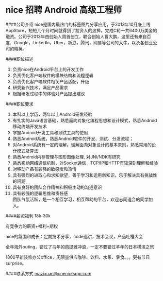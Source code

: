 nice 招聘 Android 高级工程师
==========
####公司介绍
nice是国内最热门的标签图片分享应用，于2013年10月底上线AppStore，短短几个月时间就得到了投资人的追捧，完成C轮一共6400万美金的融资。公司于2013年由创始人周首创立，联合创始人曹大鹏，这里还有来自百度，Google，LinkedIn，Uber，新浪，腾讯，网易等公司的大牛，以及各创业公司的精英。  

####职位描述
1. 负责nice在Android平台上的开发工作
2. 负责优化客户端软件的模块结构和流程逻辑 
3. 负责优化客户端软件相关产品适配，升级 
4. 研究新兴技术，满足产品需求
5. 根据研发过程中的体验对产品提出建议

####职位要求 
1. 本科以上学历，两年以上Android研发经验
2. 有扎实的Java语言基础，熟悉面向对象化编程思想和设计模式，熟悉Android移动终端开发技术
3. 掌握Android开发工具和测试工具的使用
4. 熟悉Android系统，熟悉Android软件的开发、测试、分发流程；
5. 对Android系统有一定的理解，理解面向对象设计的基本原则，熟悉常用的设计模式及算法
6. 熟悉Android内存管理与图形图像处理, 对JNI/NDK有研究
7. 熟悉移动网络通信机制，对Socket通信，TCP/IP和HTTP有较深刻理解和经验
8. 对移动产品有较强的敏感度和热情
9. 具有强烈的进取心和求知欲望，善于学习和运用新知识，乐于解决具有挑战性的问题
10. 具有良好的团队合作精神和积极主动的沟通意识
11. 具有较强的逻辑思维和责任感  
团队气氛活跃，是一个相互学习，相互帮助的平台，欢迎志同道合的同学加入。  

####薪资福利
18k-30k   

有竞争力的薪资+福利+期权  

nice的氛围和成长：定期技术分享，code巡讲，技术会议，产品吐槽大会  

全年海外outing，错过了马年的芭提雅冲浪，一定不要错过羊年的日本横滨之旅  

1800平新装修办公office，无限量供应咖啡、饮料、水果、零食。。。更有节日surprise。  

####联系方式
[mazixuan@oneniceapp.com](mailto:mazixuan@oneniceapp.com)
